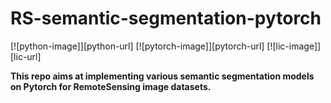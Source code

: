 # RS-semantic-segmentation-pytorch

[![python-image]][python-url]
[![pytorch-image]][pytorch-url]
[![lic-image]][lic-url]

**This repo aims at implementing various semantic segmentation models on Pytorch for RemoteSensing image datasets.**